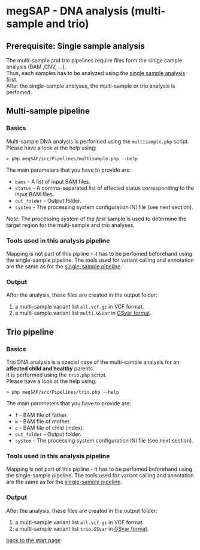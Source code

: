 # megSAP - DNA analysis (multi-sample and trio)

## Prerequisite: Single sample analysis

The multi-sample and trio pipelines require files form the sinlge sample analysis (BAM ,CNV, ...).  
Thus, each samples has to be analyzed using the [single sample analysis](dna_single_sample.md) first.  
After the single-sample analyses, the multi-sample or trio analysis is perfomed.

## Multi-sample pipeline

### Basics

Multi-sample DNA analysis is performed using the `multisample.php` script.  
Please have a look at the help using:

	> php megSAP/src/Pipelines/multisample.php --help

The main parameters that you have to provide are:

* `bams` - A list of input BAM files.
* `status` - A comma-separated list of affected status corresponding to the input BAM files.
* `out_folder` -  Output folder.
* `system` - The processing system configuration INI file (see next section).

*Note:* The processing system of the *first* sample is used to determine the target region for the multi-sample and trio analyses.

### Tools used in this analysis pipeline

Mapping is not part of this pipline - it has to be perfomed beforehand using the single-sample pipeline.
The tools used for variant calling and annotation are the same as for the [single-sample pipeline](dna_single_sample.md).

### Output

After the analysis, these files are created in the output folder:

1. a multi-sample variant list `all.vcf.gz` in VCF format.
2. a multi-sample variant list `multi.GSvar` in [GSvar format](https://github.com/imgag/ngs-bits/tree/master/doc/GSvar/gsvar_format.md).

## Trio pipeline

### Basics

Trio DNA analysis is a special case of the multi-sample analysis for an **affected child and healthy** parents.  
It is performed using the `trio.php` script.  
Please have a look at the help using:

	> php megSAP/src/Pipelines/trio.php --help

The main parameters that you have to provide are:

* `f` - BAM file of father.
* `m` - BAM file of mother.
* `c` - BAM file of child (index).
* `out_folder` -  Output folder.
* `system` - The processing system configuration INI file (see next section).

### Tools used in this analysis pipeline

Mapping is not part of this pipline - it has to be perfomed beforehand using the single-sample pipeline.
The tools used for variant calling and annotation are the same as for the [single-sample pipeline](dna_single_sample.md).

### Output

After the analysis, these files are created in the output folder:

1. a multi-sample variant list `all.vcf.gz` in VCF format.
2. a multi-sample variant list `trio.GSvar` in [GSvar format](https://github.com/imgag/ngs-bits/tree/master/doc/GSvar/gsvar_format.md).

[back to the start page](../README.md)
